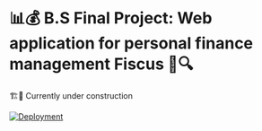 # 📊💰 B.S Final Project: Web application for personal finance management Fiscus 🚀🔍

🏗️🚧  Currently under construction

[![Deployment](https://img.shields.io/badge/Deployment-darkblue?style=for-the-badge&logo=web&logoColor=white)](https://fiscus-app.netlify.app/login)
